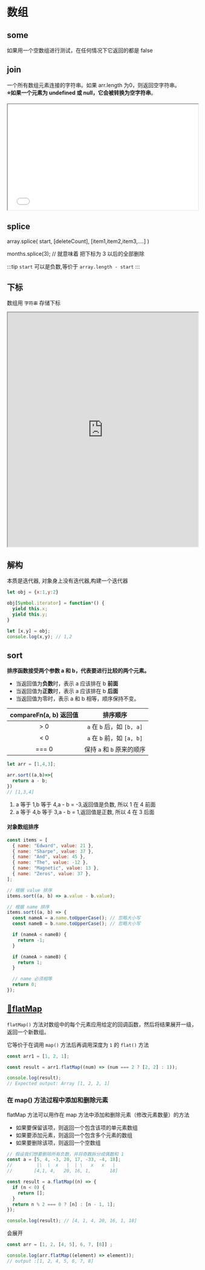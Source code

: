 # 数组

## some
如果用一个空数组进行测试，在任何情况下它返回的都是 false

## join
一个所有数组元素连接的字符串。如果 arr.length 为0，则返回空字符串。  
**⭐如果一个元素为 undefined 或 null，它会被转换为空字符串**。


<iframe
  height="280"
  width="100%"
  frameborder="1"
  src="//unpkg.com/javascript-playgrounds@^1.0.0/public/index.html?#data=%7B%22code%22%3A%22var%20a%20%3D%20%5B'Wind'%2C%20'Rain'%2C%20'Fire'%2Cundefined%2C'12'%5D%3B%5Cn%20%20a%20%3D%20a.join()%3Bconsole.log(a)%22%7D"
></iframe>

## splice

array.splice( start, [deleteCount], [item1,item2,item3,....] )

months.splice(3); // 就意味着 把下标为 3 以后的全部删除

:::tip
  `start` 可以是负数,等价于 `array.length - start`
:::

## 下标
数组用 `字符串` 存储下标
<iframe 
  height="620"
  width="100%"
  frameborder="1"
  src="https://unpkg.com/javascript-playgrounds@1.2.3/public/index.html#data=%7B%22code%22%3A%22let%20a%20%3D%20new%20Array()%3B%5Cna%5B0%5D%20%3D%201%3B%5Cna%5B%5C%220%5C%22%5D%20%3D%202%3B%5Cna%5B0%5D%2B%2B%3B%5Cn%5Cnconsole.log(a%5B0%5D)%3B%5Cnconsole.log(a%5B%5C%220%5C%22%5D)%3B%5Cn%5Cnlet%20arr%20%3D%5B0%2C1%2C2%5D%3B%5Cn%5Cn%5Cnlet%20obj%20%3D%20%5B%5D%3B%5Cnlet%20key%20%3D%20%7Ba%3A1%7D%3B%5Cnobj%5Bkey%5D%20%3D%20%5C%22value%5C%22%3B%5Cn%5Cnconsole.log(obj%5B%5C%22%5Bobject%20Object%5D%5C%22%5D%20)%5Cn%5Cnlet%20a1%20%3D%20%5B1%2C2%2C3%5D%3B%5Cn%5Cnfor(let%20k%20in%20a1)%7B%5Cn%20%20console.log(typeof%20k)%5Cn%7D%5Cn%22%7D">
</iframe>

## 解构
<blue>本质是迭代器,</blue> 对象身上没有迭代器,构建一个迭代器

```js 
let obj = {x:1,y:2}

obj[Symbol.iterator] = function*() {
  yield this.x;
  yield this.y;
}

let [x,y] = obj;
console.log(x,y); // 1,2
```

## sort
**排序函数接受两个参数 a 和 b，代表要进行比较的两个元素。**

- 当返回值为**负数**时，表示 a 应该排在 b **前面**
- 当返回值为**正数**时，表示 a 应该排在 b **后面**
- 当返回值为零时，表示 a 和 b 相等，顺序保持不变。

| compareFn(a, b) 返回值 | 排序顺序 |
| :---: | :---: |
| > 0 | `a` 在 `b` 后，如 `[b, a]` |
| < 0 | `a` 在 `b` 前，如 `[a, b]` |
| === 0 | 保持 `a` 和 `b` 原来的顺序 |



```js
let arr = [1,4,3];

arr.sort((a,b)=>{
  return a - b;
})
// [1,3,4]
```
1. a 等于 1,b 等于 4,a - b = -3,返回值是负数, 所以 1 在 4 前面
2. a 等于 4,b 等于 3,a - b = 1,返回值是正数, 所以 4 在 3 后面

#### 对象数组排序
```js
const items = [
  { name: "Edward", value: 21 },
  { name: "Sharpe", value: 37 },
  { name: "And", value: 45 },
  { name: "The", value: -12 },
  { name: "Magnetic", value: 13 },
  { name: "Zeros", value: 37 },
];

// 根据 value 排序
items.sort((a, b) => a.value - b.value);

// 根据 name 排序
items.sort((a, b) => {
  const nameA = a.name.toUpperCase(); // 忽略大小写
  const nameB = b.name.toUpperCase(); // 忽略大小写

  if (nameA < nameB) {
    return -1;
  }

  if (nameA > nameB) {
    return 1;
  }

  // name 必须相等
  return 0;
});
```

## [🔗flatMap](https://developer.mozilla.org/zh-CN/docs/Web/JavaScript/Reference/Global_Objects/Array/flatMap)

`flatMap()` 方法对数组中的每个元素应用给定的回调函数，然后将结果展开一级，返回一个新数组。  

它等价于在调用 `map()` 方法后再调用深度为 `1` 的 `flat()` 方法

```js
const arr1 = [1, 2, 1];

const result = arr1.flatMap((num) => (num === 2 ? [2, 2] : 1));

console.log(result);
// Expected output: Array [1, 2, 2, 1]
```
### 在 map() 方法过程中添加和删除元素
flatMap 方法可以用作在 map 方法中添加和删除元素（修改元素数量）的方法

- 如果要保留该项，则返回一个包含该项的单元素数组  
- 如果要添加元素，则返回一个包含多个元素的数组  
- 如果要删除该项，则返回一个空数组

```js
// 假设我们想要删除所有负数，并将奇数拆分成偶数和 1
const a = [5, 4, -3, 20, 17, -33, -4, 18];
//         |\  \  x   |  | \   x   x   |
//        [4,1, 4,   20, 16, 1,       18]

const result = a.flatMap((n) => {
  if (n < 0) {
    return [];
  }
  return n % 2 === 0 ? [n] : [n - 1, 1];
});

console.log(result); // [4, 1, 4, 20, 16, 1, 18]
```
会展开
```js
const arr = [1, 2, [4, 5], 6, 7, [8]] ;

console.log(arr.flatMap((element) => element)); 
// output :[1, 2, 4, 5, 6, 7, 8]
```